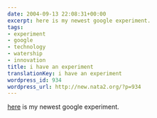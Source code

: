 ```yaml
---
date: 2004-09-13 22:08:31+00:00
excerpt: here is my newest google experiment.
tags:
- experiment
- google
- technology
- watership
- innovation
title: i have an experiment
translationKey: i have an experiment
wordpress_id: 934
wordpress_url: http://new.nata2.org/?p=934
---
```


<a href="http://watership.org">here</a> is my newest google experiment.